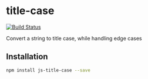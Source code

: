# title-case

[![Build Status](https://travis-ci.org/MatthewMi11er/js-title-case.png?branch=master)](https://travis-ci.org/MatthewMi11er/js-title-case)

Convert a string to title case, while handling edge cases

## Installation

```sh
npm install js-title-case --save
```